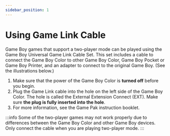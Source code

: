 ```yaml
---
sidebar_position: 1
---
```


# Using Game Link Cable

Game Boy games that support a two-player mode can be played using the Game Boy Universal Game Link Cable Set. This set includes a cable to connect the Game Boy Color to other Game Boy Color, Game Boy Pocket or Game Boy Printer, and an adapter to connect to the original Game Boy. (See the illustrations below.)

1. Make sure that the power of the Game Boy Color is **turned off** before you begin.
2. Plug the Game Link cable into the hole on the left side of the Game Boy Color. The hole is called the External Extension Connect (EXT). Make sure **the plug is fully inserted into the hole**.
3. For more information, see the Game Pak instruction booklet.

:::info
Some of the two-player games may not work properly due to differences between the Game Boy Color and other Game Boy devices. Only connect the cable when you are playing two-player mode.
:::
